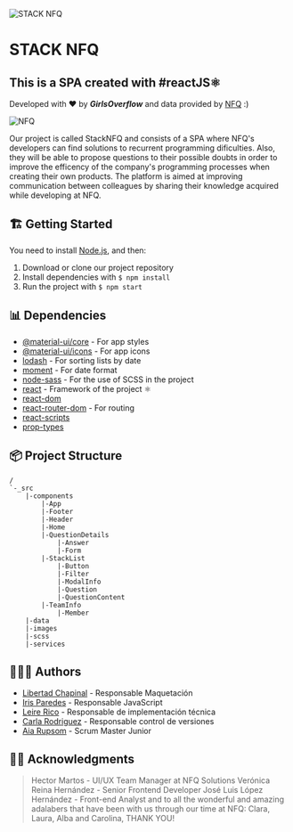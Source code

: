 ![STACK NFQ](docs/static/media/logo-stackList.svg)

# STACK NFQ
## This is a SPA created with #reactJS⚛

Developed with ❤️ by ***GirlsOverflow*** and data provided by [NFQ](http://nfq.es/en) :)

![NFQ](docs/static/media/logo-nfq.png)

Our project is called StackNFQ and consists of a SPA where NFQ's developers can find solutions to recurrent programming dificulties. Also, they will be able to propose questions to their possible doubts in order to improve the efficency of the company's programming processes when creating their own products. The platform is aimed at improving communication between colleagues by sharing their knowledge acquired while developing at NFQ. 

## 🏗 Getting Started

You need to install [Node.js](https://nodejs.org/), and then:
1. Download or clone our project repository
2. Install dependencies with `$ npm install`
3. Run the project with `$ npm start`

## 📊 Dependencies

* [@material-ui/core](https://www.npmjs.com/package/@material-ui/core) - For app styles
* [@material-ui/icons](https://www.npmjs.com/package/@material-ui/icons) - For app icons
* [lodash](https://www.npmjs.com/package/lodash) - For sorting lists by date
* [moment](https://www.npmjs.com/package/moment) - For date format
* [node-sass](https://www.npmjs.com/package/node-sass) - For the use of SCSS in the project 
* [react](https://www.npmjs.com/package/react) - Framework of the project ⚛
* [react-dom](https://www.npmjs.com/package/react-dom) 
* [react-router-dom](https://www.npmjs.com/package/react-router-dom) - For routing 
* [react-scripts](https://www.npmjs.com/package/react-scripts)
* [prop-types](https://www.npmjs.com/package/prop-types)

## 📦 Project Structure
```
/
`-_src
    |-components
        |-App
        |-Footer
        |-Header
        |-Home
        |-QuestionDetails
            |-Answer
            |-Form
        |-StackList
            |-Button
            |-Filter
            |-ModalInfo
            |-Question
            |-QuestionContent
        |-TeamInfo
            |-Member
    |-data
    |-images
    |-scss
    |-services
```

## 👩🏻‍💻 Authors 
* [Libertad Chapinal](https://www.linkedin.com/in/libertadchapinalcervantes/) - Responsable Maquetación
* [Iris Paredes](https://www.linkedin.com/in/iris-paredes-jiménez-654a5144/) - Responsable JavaScript
* [Leire Rico](https://www.linkedin.com/in/leirerico/) - Responsable de implementación técnica
* [Carla Rodriguez](https://www.linkedin.com/in/carla-rodriguez-rodriguez/) - Responsable control de versiones
* [Aia Rupsom](https://www.linkedin.com/in/aia-rupsom/) - Scrum Master Junior

## 🙏🏿 Acknowledgments 

> Hector Martos - UI/UX Team Manager at NFQ Solutions
> Verónica Reina Hernández - Senior Frontend Developer
> José Luis López Hernández - Front-end Analyst
> and to all the wonderful and amazing adalabers that have been with us through our time at NFQ: Clara, Laura, Alba and Carolina, THANK YOU!